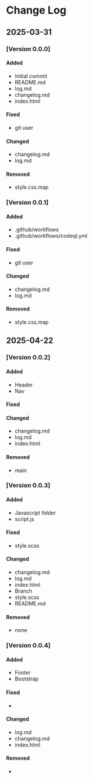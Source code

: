 # Change Log
## 2025-03-31
### [Version 0.0.0]
#### Added
- Initial commit
- README.md
- log.md
- changelog.md
- index.html
#### Fixed
- git user
#### Changed
- changelog.md
- log.md
#### Removed
- style.css.map
### [Version 0.0.1]
#### Added
- .github/workflows
- .github/workflows/codeql.yml
#### Fixed
- git user
#### Changed
- changelog.md
- log.md
#### Removed
- style.css.map

## 2025-04-22
### [Version 0.0.2]
#### Added
- Header
- Nav
#### Fixed
#### Changed
- changelog.md
- log.md
- index.html
#### Removed
- main
### [Version 0.0.3]
#### Added
- Javascript folder
- script.js
#### Fixed
- style.scss
#### Changed
- changelog.md
- log.md
- index.html
- Branch
- style.scss
- README.md
#### Removed
-  none
### [Version 0.0.4]
#### Added
- Footer
- Bootstrap
#### Fixed
- 
#### Changed
- log.md
- changelog.md
- index.html
#### Removed
-  